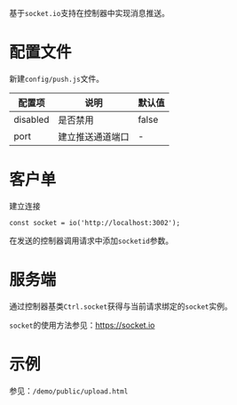 基于`socket.io`支持在控制器中实现消息推送。

# 配置文件

新建`config/push.js`文件。

| 配置项   | 说明             | 默认值 |
| -------- | ---------------- | ------ |
| disabled | 是否禁用         | false  |
| port     | 建立推送通道端口 | -      |

# 客户单

建立连接

```
const socket = io('http://localhost:3002');
```

在发送的控制器调用请求中添加`socketid`参数。

# 服务端

通过控制器基类`Ctrl.socket`获得与当前请求绑定的`socket`实例。

`socket`的使用方法参见：https://socket.io

# 示例

参见：`/demo/public/upload.html`
